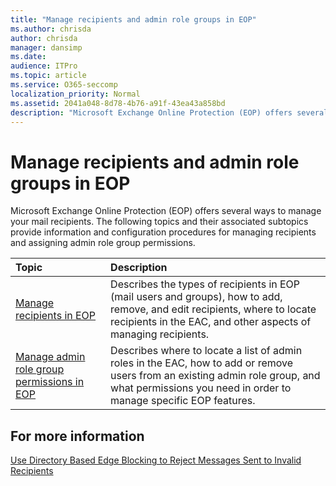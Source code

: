 ```yaml
---
title: "Manage recipients and admin role groups in EOP"
ms.author: chrisda
author: chrisda
manager: dansimp
ms.date:
audience: ITPro
ms.topic: article
ms.service: O365-seccomp
localization_priority: Normal
ms.assetid: 2041a048-8d78-4b76-a91f-43ea43a858bd
description: "Microsoft Exchange Online Protection (EOP) offers several ways to manage your mail recipients. The following topics and their associated subtopics provide information and configuration procedures for managing recipients and assigning admin role group permissions."
---
```


# Manage recipients and admin role groups in EOP

Microsoft Exchange Online Protection (EOP) offers several ways to manage your mail recipients. The following topics and their associated subtopics provide information and configuration procedures for managing recipients and assigning admin role group permissions.

|**Topic**|**Description**|
|:-----|:-----|
|[Manage recipients in EOP](manage-recipients-in-eop.md)|Describes the types of recipients in EOP (mail users and groups), how to add, remove, and edit recipients, where to locate recipients in the EAC, and other aspects of managing recipients.|
|[Manage admin role group permissions in EOP](manage-admin-role-group-permissions-in-eop.md)|Describes where to locate a list of admin roles in the EAC, how to add or remove users from an existing admin role group, and what permissions you need in order to manage specific EOP features.|

## For more information

[Use Directory Based Edge Blocking to Reject Messages Sent to Invalid Recipients](https://docs.microsoft.com/exchange/mail-flow-best-practices/use-directory-based-edge-blocking)
